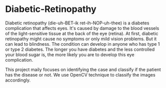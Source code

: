 # Diabetic-Retinopathy
Diabetic retinopathy (die-uh-BET-ik ret-ih-NOP-uh-thee) is a diabetes complication that affects eyes. It's caused by damage to the blood vessels of the light-sensitive tissue at the back of the eye (retina).
At first, diabetic retinopathy might cause no symptoms or only mild vision problems. But it can lead to blindness.
The condition can develop in anyone who has type 1 or type 2 diabetes. The longer you have diabetes and the less controlled your blood sugar is, the more likely you are to develop this eye complication.

This project maily focuses on identifying the case and classify if the patient has the disease or not.
We use OpenCV technique to classify the images accordingly. 
